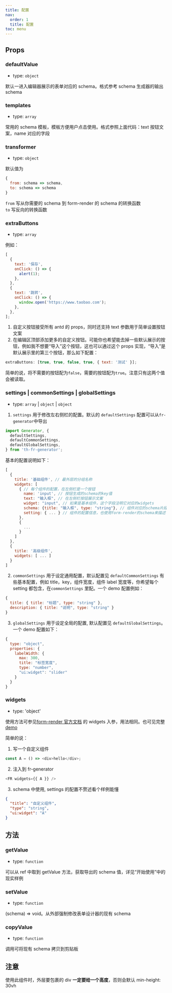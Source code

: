 ```yaml
---
title: 配置
nav:
  order: 1
  title: 配置
toc: menu
---
```


## Props

### defaultValue

- type: `object`

默认一进入编辑器展示的表单对应的 schema。格式参考 schema 生成器的输出 schema

### templates

- type: `array`

常用的 schema 模板，模板方便用户点击使用。格式参照上面代码：text 按钮文案，name 对应的字段

### transformer

- type: `object`

默认值为

```js
{
  from: schema => schema,
  to: schema => schema
}
```

`from` 写从你需要的 schema 到 form-render 的 schema 的转换函数  
`to` 写反向的转换函数

### extraButtons

- type: `array`

例如：

```js
[
  {
    text: '保存',
    onClick: () => {
      alert(1);
    },
  },
  {
    text: '跳转',
    onClick: () => {
      window.open('https://www.taobao.com');
    },
  },
];
```

1. 自定义按钮接受所有 antd 的 props，同时还支持 text 参数用于简单设置按钮文案
2. 在编辑区顶部添加更多的自定义按钮。可能你也希望能去掉一些默认展示的按钮，例如我不想要“导入”这个按钮，这也可以通过这个 props 实现，“导入”是默认展示里的第三个按钮，那么如下配置：

```js
extraButtons: [true, true, false, true, { text: '测试' }];
```

简单的说，将不需要的按钮配为`false`，需要的按钮配为`true`。注意只有这两个值会被读取。

### settings | commonSettings | globalSettings

- type: `array` | `object` | `object`

1. `settings` 用于修改左右侧栏的配置。默认的 `defaultSettings` 配置可以从`fr-generator`中导出

```js
import Generator, {
  defaultSettings,
  defaultCommonSettings,
  defaultGlobalSettings,
} from 'th-fr-generator';
```

基本的配置说明如下：

```js
[
  {
    title: '基础组件', // 最外层的分组名称
    widgets: [
      { // 每个组件的配置，在左侧栏是一个按钮
        name: 'input', // 按钮生成的schema的key值
        text: "输入框", // 在左侧栏按钮展示文案
        widget: "input", // 如果是基本组件，这个字段注明它对应的widgets
        schema: {title: "输入框", type: "string"}, // 组件对应的schema片段
        setting: { ... } // 组件的配置信息，也使用form-render的schema来描述
      },
      {
        ...
      }
    ]
  },
  {
    title: '高级组件',
    widgets: [ ... ]
  }
]
```

2. `commonSettings` 用于设定通用配置，默认配置见 `defaultCommonSettings`
   有些基本配置，例如 title，key，组件宽度，组件 label 宽度等，你希望每个 setting 都包含，在`commonSettings` 里配。一个 demo 配置例如：

```js
{
  title: { title: "标题", type: "string" },
  description: { title: "说明", type: "string" }
}
```

3. `globalSettings` 用于设定全局的配置, 默认配置见 `defaultGlobalSettings`。一个 demo 配置如下：

```js
{
  type: "object",
  properties: {
    labelWidth: {
      max: 300,
      title: "标签宽度",
      type: "number",
      "ui:widget": "slider"
    }
  }
}
```

### widgets

- type: 'object'

使用方法可参见[form-render 官方文档](https://x-render.gitee.io/form-render/config/props#widgets) 的 widgets 入参，用法相同。也可见完整[demo](/demo#左右侧栏配置--自定义组件)

简单的说：

1. 写一个自定义组件

```js
const A = () => <div>hello</div>;
```

2. 注入到 fr-generator

```js
<FR widgets={{ A }} />
```

3. schema 中使用, settings 的配置不赘述看个样例能懂

```json
{
  "title": "自定义组件",
  "type": "string",
  "ui:widget": "A"
}
```

## 方法

### getValue

- type: `function`

可以从 ref 中取到 getValue 方法，获取导出的 schema 值，详见“开始使用”中的现实样例

### setValue

- type: `function`

(schema) => void。从外部强制修改表单设计器的现有 schema

### copyValue

- type: `function`

调用可将现有 schema 拷贝到剪贴板

## 注意

使用此组件时，外层要包裹的 div **一定要给一个高度**，否则会默认 min-height: 30vh

